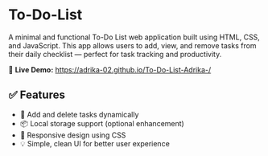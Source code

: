 # To-Do-List
A minimal and functional To-Do List web application built using HTML, CSS, and JavaScript. This app allows users to add, view, and remove tasks from their daily checklist — perfect for task tracking and productivity.

🔗 **Live Demo:** https://adrika-02.github.io/To-Do-List-Adrika-/

## ✅ Features

- 📝 Add and delete tasks dynamically
- 📦 Local storage support (optional enhancement)
- 📱 Responsive design using CSS
- 💡 Simple, clean UI for better user experience
